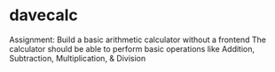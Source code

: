 # davecalc
 Assignment:  Build a basic arithmetic calculator without a frontend   The calculator should be able to perform basic operations like Addition, Subtraction, Multiplication, &amp; Division
